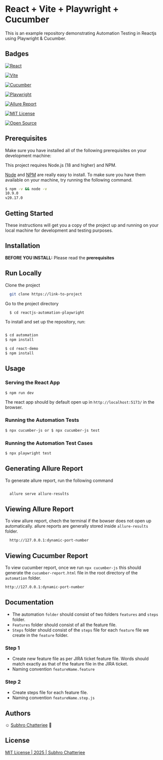 # React + Vite + Playwright + Cucumber

This is an example repository demonstrating Automation Testing in Reactjs using Playwright & Cucumber.

## Badges

[![React](https://img.shields.io/badge/Reactjs-green.svg)](https://react.dev/)

[![Vite](https://img.shields.io/badge/Vite-green.svg)](https://vite.dev/)

[![Cucumber](https://img.shields.io/badge/Cucumber.io-green.svg)](https://cucumber.io/)

[![Playwright](https://img.shields.io/badge/Playwright-green.svg)](https://playwright.dev/)

[![Allure Report](https://img.shields.io/badge/Allure-Report-green.svg)](https://allurereport.org/)

[![MIT License](https://img.shields.io/badge/License-MIT-green.svg)](https://choosealicense.com/licenses/mit/)

[![Open Source](https://img.shields.io/badge/Open_Source-Contribution-green.svg)](https://opensource.com/)

## Prerequisites

Make sure you have installed all of the following prerequisites on your development machine:

This project requires Node.js (18 and higher) and NPM.

[Node](http://nodejs.org/) and [NPM](https://npmjs.org/) are really easy to install.
To make sure you have them available on your machine,
try running the following command.

```sh
$ npm -v && node -v
10.9.0
v20.17.0
```

## Getting Started

These instructions will get you a copy of the project up and running on your local machine for development and testing purposes.

## Installation

**BEFORE YOU INSTALL:** Please read the **prerequisites**

## Run Locally

Clone the project

```bash
  git clone https://link-to-project
```

Go to the project directory

```bash
  $ cd reactjs-automation-playwright
```

To install and set up the repository, run:

```bash

$ cd automation
$ npm install

$ cd react-demo
$ npm install
```

## Usage

### Serving the React App

```sh
$ npm run dev
```

The react app should by default open up in `http://localhost:5173/` in the browser.

### Running the Automation Tests

```sh
$ npx cucumber-js or $ npx cucumber-js test
```

### Running the Automation Test Cases

```sh
$ npx playwright test
```

## Generating Allure Report

To generate allure report, run the following command

```bash

  allure serve allure-results
```

## Viewing Allure Report

To view allure report, chech the terminal if the bowser does not open up automatically. allure reports are generally stored inside `allure-results` folder.

```bash
  http://127.0.0.1:dynamic-port-number
```

## Viewing Cucumber Report

To view cucumber report, once we run `npx cucumber-js` this should generate the `cucumber-report.html` file in the root directory of the `automation` folder.

```bash
http://127.0.0.1:dynamic-port-number
```

## Documentation

- The automation `folder` should consist of two folders `features` and `steps` folder.
- `Features` folder should consist of all the feature file.
- `Steps` folder should consist of the `steps` file for each `feature` file we create in the `feature` folder.

### Step 1

- Create new feature file as per JIRA ticket feature file. Words should match exactly as that of the feature file in the JIRA ticket.
- Naming convention `featureName.feature`

### Step 2

- Create steps file for each feature file.
- Naming convention `featureName.step.js`

## Authors

:relaxed:
[Subhro Chatterjee](https://github.com/Subhrotechinfo/) :pray:

## License

[MIT License | 2025 | Subhro Chatterjee](https://choosealicense.com/licenses/mit/)
